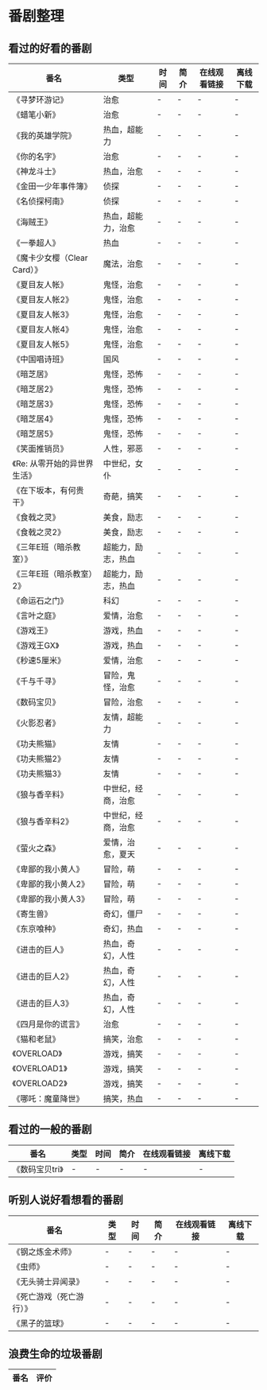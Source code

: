 # 番剧整理

## 看过的好看的番剧
| 番名 | 类型 | 时间 | 简介 | 在线观看链接 | 离线下载 |
| -- | -- | -- | -- | -- | -- |
| 《寻梦环游记》 | 治愈 | - | - | - | - |
| 《蜡笔小新》 | 治愈 | - | - | - | - |
| 《我的英雄学院》 | 热血，超能力 | - | - | - | - |
| 《你的名字》 | 治愈 | - | - | - | - |
| 《神龙斗士》 | 热血，治愈 | - | - | - | - |
| 《金田一少年事件簿》 | 侦探 | - | - | - | - |
| 《名侦探柯南》 | 侦探 | - | - | - | - |
| 《海贼王》 | 热血，超能力，治愈 | - | - | - | - |
| 《一拳超人》 | 热血 | - | - | - | - |
| 《魔卡少女樱（Clear Card）》 | 魔法，治愈 | - | - | - | - |
| 《夏目友人帐》 | 鬼怪，治愈 | - | - | - | - |
| 《夏目友人帐2》 | 鬼怪，治愈 | - | - | - | - |
| 《夏目友人帐3》 | 鬼怪，治愈 | - | - | - | - |
| 《夏目友人帐4》 | 鬼怪，治愈 | - | - | - | - |
| 《夏目友人帐5》 | 鬼怪，治愈 | - | - | - | - |
| 《中国唱诗班》 | 国风 | - | - | - | - |
| 《暗芝居》 | 鬼怪，恐怖 | - | - | - | - |
| 《暗芝居2》 | 鬼怪，恐怖 | - | - | - | - |
| 《暗芝居3》 | 鬼怪，恐怖 | - | - | - | - |
| 《暗芝居4》 | 鬼怪，恐怖 | - | - | - | - |
| 《暗芝居5》 | 鬼怪，恐怖 | - | - | - | - |
| 《笑面推销员》 | 人性，邪恶 | - | - | - | - |
| 《Re: 从零开始的异世界生活》 | 中世纪，女仆 | - | - | - | - |
| 《在下坂本，有何贵干》 | 奇葩，搞笑 | - | - | - | - |
| 《食戟之灵》 | 美食，励志 | - | - | - | - |
| 《食戟之灵2》 | 美食，励志 | - | - | - | - |
| 《三年E班（暗杀教室）》 | 超能力，励志，热血 | - | - | - | - |
| 《三年E班（暗杀教室）2》 | 超能力，励志，热血 | - | - | - | - |
| 《命运石之门》 | 科幻 | - | - | - | - |
| 《言叶之庭》 | 爱情，治愈 | - | - | - | - |
| 《游戏王》 | 游戏，热血 | - | - | - | - |
| 《游戏王GX》 | 游戏，热血 | - | - | - | - |
| 《秒速5厘米》 | 爱情，治愈 | - | - | - | - |
| 《千与千寻》 | 冒险，鬼怪，治愈 | - | - | - | - |
| 《数码宝贝》 | 冒险，治愈 | - | - | - | - |
| 《火影忍者》 | 友情，超能力 | - | - | - | - |
| 《功夫熊猫》 | 友情 | - | - | - | - |
| 《功夫熊猫2》 | 友情 | - | - | - | - |
| 《功夫熊猫3》 | 友情 | - | - | - | - |
| 《狼与香辛料》 | 中世纪，经商，治愈 | - | - | - | - |
| 《狼与香辛料2》 | 中世纪，经商，治愈 | - | - | - | - |
| 《萤火之森》 | 爱情，治愈，夏天 | - | - | - | - |
| 《卑鄙的我小黄人》 | 冒险，萌 | - | - | - | - |
| 《卑鄙的我小黄人2》 | 冒险，萌 | - | - | - | - |
| 《卑鄙的我小黄人3》 | 冒险，萌 | - | - | - | - |
| 《寄生兽》 | 奇幻，僵尸 | - | - | - | - |
| 《东京喰种》 | 奇幻，热血 | - | - | - | - |
| 《进击的巨人》 | 热血，奇幻，人性 | - | - | - | - |
| 《进击的巨人2》 | 热血，奇幻，人性 | - | - | - | - |
| 《进击的巨人3》 | 热血，奇幻，人性 | - | - | - | - |
| 《四月是你的谎言》 | 治愈 | - | - | - | - |
| 《猫和老鼠》 | 搞笑，治愈 | - | - | - | - |
| 《OVERLOAD》 | 游戏，搞笑 | - | - | - | - |
| 《OVERLOAD1》 | 游戏，搞笑 | - | - | - | - |
| 《OVERLOAD2》 | 游戏，搞笑 | - | - | - | - |
| 《哪吒：魔童降世》 | 搞笑，热血 | - | - | - | - |

## 看过的一般的番剧
| 番名 | 类型 | 时间 | 简介 | 在线观看链接 | 离线下载 |
| -- | -- | -- | -- | -- | -- |
| 《数码宝贝tri》 | - | - | - | - | - |

## 听别人说好看想看的番剧
| 番名 | 类型 | 时间 | 简介 | 在线观看链接 | 离线下载 |
| -- | -- | -- | -- | -- | -- |
| 《钢之炼金术师》 | - | - | - | - | - |
| 《虫师》 | - | - | - | - | - |
| 《无头骑士异闻录》 | - | - | - | - | - |
| 《死亡游戏（死亡游行）》 | - | - | - | - | - |
| 《黑子的篮球》 | - | - | - | - | - |

## 浪费生命的垃圾番剧
| 番名 | 评价 |
| -- | -- |
